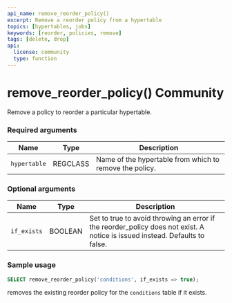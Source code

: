 ```yaml
---
api_name: remove_reorder_policy()
excerpt: Remove a reorder policy from a hypertable
topics: [hypertables, jobs]
keywords: [reorder, policies, remove]
tags: [delete, drop]
api:
  license: community
  type: function
---
```


# remove_reorder_policy() <Tag type="community">Community</Tag>

Remove a policy to reorder a particular hypertable.

### Required arguments

|Name|Type|Description|
|---|---|---|
| `hypertable` | REGCLASS | Name of the hypertable from which to remove the policy. |

### Optional arguments

|Name|Type|Description|
|---|---|---|
| `if_exists` | BOOLEAN |  Set to true to avoid throwing an error if the reorder_policy does not exist. A notice is issued instead. Defaults to false. |

### Sample usage

```sql
SELECT remove_reorder_policy('conditions', if_exists => true);
```

removes the existing reorder policy for the `conditions` table if it exists.
